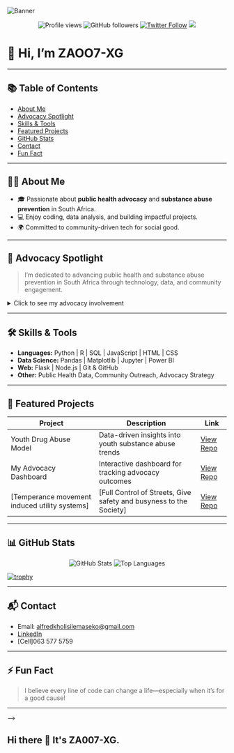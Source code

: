 <!-- Banner -->
![Banner](https://raw.githubusercontent.com/ZA007-XG/ZA007-XG/main/banner.png) <!-- Replace with your own banner image URL -->

<p align="center">
  <img src="https://komarev.com/ghpvc/?username=ZAOO7-XG" alt="Profile views" />
  <img src="https://img.shields.io/github/followers/ZAOO7-XG?style=social" alt="GitHub followers" />
  <a href="https://twitter.com/yourhandle"><img src="https://img.shields.io/twitter/follow/yourhandle?style=social" alt="Twitter Follow"></a>
  <a href="https://linkedin.com/in/yourprofile"><img src="https://img.shields.io/badge/LinkedIn-blue?style=flat-square&logo=linkedin"></a>
</p>

# 👋 Hi, I’m ZAOO7-XG

---

## 📚 Table of Contents
- [About Me](#about-me)
- [Advocacy Spotlight](#advocacy-spotlight)
- [Skills & Tools](#skills--tools)
- [Featured Projects](#featured-projects)
- [GitHub Stats](#github-stats)
- [Contact](#contact)
- [Fun Fact](#fun-fact)

---

## 🧑‍💻 About Me

- 🎓 Passionate about **public health advocacy** and **substance abuse prevention** in South Africa.
- 💻 Enjoy coding, data analysis, and building impactful projects.
- 🌍 Committed to community-driven tech for social good.

---

## 📣 Advocacy Spotlight

> I’m dedicated to advancing public health and substance abuse prevention in South Africa through technology, data, and community engagement.

<details>
  <summary>Click to see my advocacy involvement</summary>

- 🏥 Leading awareness and education campaigns
- 📊 Analyzing data for substance abuse trends
- 🤝 Collaborating with NGOs, researchers, and youth organizations
- 🗣️ Promoting open data and technology in health advocacy
</details>

---

## 🛠️ Skills & Tools

- **Languages:** Python | R | SQL | JavaScript | HTML | CSS
- **Data Science:** Pandas | Matplotlib | Jupyter | Power BI
- **Web:** Flask | Node.js | Git & GitHub
- **Other:** Public Health Data, Community Outreach, Advocacy Strategy

---

## 🌟 Featured Projects

| Project | Description | Link |
| ------- | ----------- | ---- |
| Youth Drug Abuse Model | Data-driven insights into youth substance abuse trends | [View Repo](https://github.com/victoriamuinde07/Youth-drug-abuse-model) |
| My Advocacy Dashboard | Interactive dashboard for tracking advocacy outcomes | [View Repo](#) |
| [Temperance movement induced utility systems] | [Full Control of Streets, Give safety and busyness to the Society] | [View Repo](#) |

---

## 📊 GitHub Stats

<p align="center">
  <img src="https://github-readme-stats.vercel.app/api?username=ZAOO7-XG&show_icons=true&theme=radical" alt="GitHub Stats" />
  <img src="https://github-readme-stats.vercel.app/api/top-langs/?username=ZAOO7-XG&layout=compact&theme=radical" alt="Top Languages" />
</p>

[![trophy](https://github-profile-trophy.vercel.app/?username=ZAOO7-XG&theme=onedark)](https://github.com/ryo-ma/github-profile-trophy)

---

## 📬 Contact

- Email: alfredkholisilemaseko@gmail.com
- [LinkedIn](https://linkedin.com/in/XolaniGanandana)
- [Cell]063 577 5759

---

## ⚡ Fun Fact

> I believe every line of code can change a life—especially when it’s for a good cause!

---

-->

## Hi there 👋 It's ZA007-XG.




<!--
**ZA007-XG**ABOUT ME**

-🎩 Passionate about**Public Health Advocacy**and**Substance prevention**

-💻 Love Coding,Data analysis and building impactful community Projects.

-🌍 Committed to making a difference through technology and collaboration.

##🇿🇦 CURRENT FOCUS 
 
-Promoting awareness of substance abuse prevention 
-building tools to support public health campaign's 
-Data-driven research for youth outreach 

🤝**COLLABORATION**
-Always open to partnering with NGO's, Researchers and Developers about health advocacy
- Open to learning more about Religion 

##🛠️ Technology and Tools 

-Python, R, SQL 
-Data Science and Visualisation (Pandas, Moptolib, jpyter)
-Web development 
-Public health 

##🗂️ FEATURED PROJECTS 

-**[Youth Drug Abuse Model](https://GitHub.com/victoriamuinde07/youth-drug-abuse-model)**Data-driven insights on youth substance trends.

-**[TeamNoRest#007]**

- A Group organisation of 18 Members
- I the Leader and with 3elders 45,55,65
- Two Chiefs responsible for the control of the organisation and its books.

-*🌞 AIM 🌕* To control and keep the streets clean**it's a given drugs will forever exists**Create a Drug cartel that will benefit the society at large with a strictly no under 18 and a force to make sure that Motto is implemented.

-Give NGO's Programs to the Society*TARGET*HOOD'S, SKWATTA CAMPS AND RURAL AREAS everybody physical fit to participate does compulsory.
**DIFFERENT PROGRAMS TO ACCOMMODATE ALL**

##TARGET##CLEAN HEALTHY HOOD LIFESTYLE, GOOD NUTRITION,THE BEST INFRASTRUCTURE, TOP GRADE EDUCATION AND FINANCIAL INDEPENDENCE FOR ALL.

##CONNECT WITH ME##

EMAIL: alfredkholisilemaseko@gmail.com 

LINKEDIN:@Xolani Ganandana

#Cell# 063 577 5759
-->
